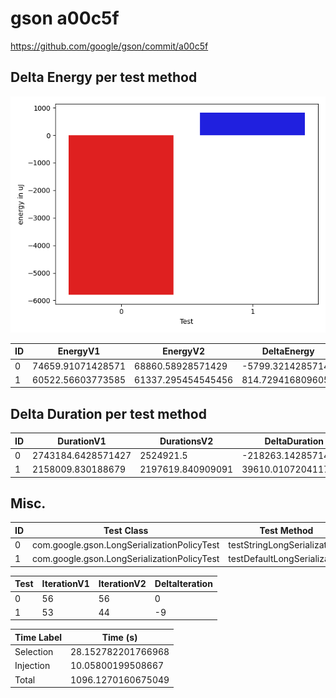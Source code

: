 # gson a00c5f


https://github.com/google/gson/commit/a00c5f



## Delta Energy per test method

![](./gson_delta_energy_0_v.png)


| ID | EnergyV1 | EnergyV2 | DeltaEnergy | σV1 | σV2 |
| --- | --- | --- | --- | --- | --- |
| 0 | 74659.91071428571 | 68860.58928571429 | -5799.32142857142 | 59829.2239563925 | 51310.64954616313 |
| 1 | 60522.56603773585 | 61337.295454545456 | 814.729416809605 | 48866.400880363144 | 46472.35370214481 |

## Delta Duration per test method


| ID | DurationV1 | DurationsV2 | DeltaDuration |
| --- | --- | --- | --- |
| 0 | 2743184.6428571427 | 2524921.5 | -218263.14285714272 |
| 1 | 2158009.830188679 | 2197619.840909091 | 39610.01072041178 |

## Misc.

| ID | Test Class | Test Method |
| --- | --- | --- |
| 0 | com.google.gson.LongSerializationPolicyTest | testStringLongSerialization |
| 1 | com.google.gson.LongSerializationPolicyTest | testDefaultLongSerialization |




| Test | IterationV1 | IterationV2 | DeltaIteration |
| --- | --- | --- | --- |
| 0 | 56 | 56 | 0 |
| 1 | 53 | 44 | -9 |



| Time Label | Time (s) |
| --- | --- |
| Selection | 28.152782201766968 |
| Injection | 10.05800199508667 |
| Total | 1096.1270160675049 |


